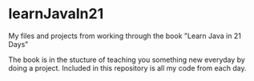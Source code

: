 # learnJavaIn21
My files and projects from working through the book "Learn Java in 21 Days"


The book is in the stucture of teaching you something new everyday by doing a project.
Included in this repository is all my code from each day.
